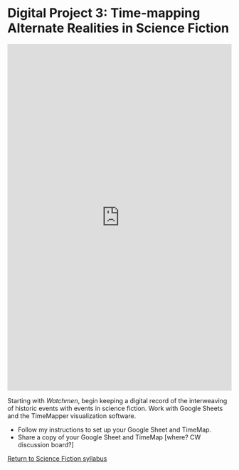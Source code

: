 # Digital Project 3: Time-mapping Alternate Realities in Science Fiction

<iframe src="http://timemapper.okfnlabs.org/epyllia/sf-starter-timemapper?embed=1" frameborder="0" style="border: none;" width="100%" height="780;"> </iframe>

Starting with *Watchmen*, begin keeping a digital record of the interweaving of historic events with events in science fiction. Work with Google Sheets and the TimeMapper visualization software. 

* Follow my instructions to set up your Google Sheet and TimeMap.
* Share a copy of your Google Sheet and TimeMap [where? CW discussion board?]











[Return to Science Fiction syllabus](https://ebeshero.github.io/scienceFiction/)







